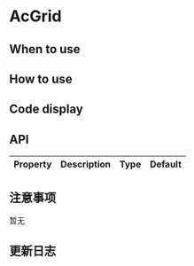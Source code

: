 # AcGrid


 ## When to use


 ## How to use


 ## Code display

 ## API

 |Property|Description|Type|Default|
|:---|:-----|:----|:------|


 ## 注意事项

 暂无

 ## 更新日志